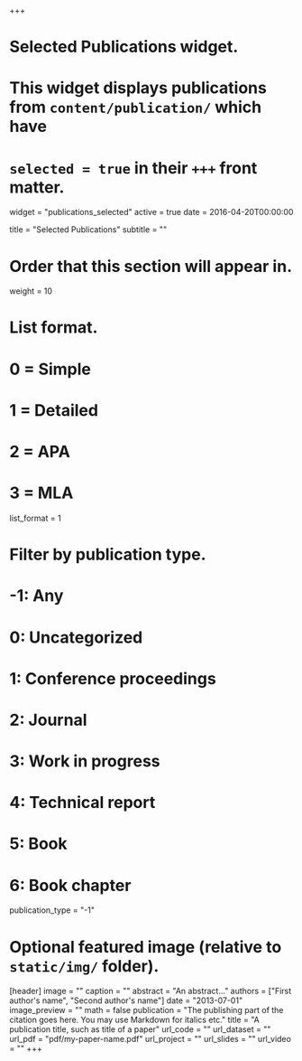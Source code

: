 +++
# Selected Publications widget.
# This widget displays publications from `content/publication/` which have
# `selected = true` in their `+++` front matter.
widget = "publications_selected"
active = true
date = 2016-04-20T00:00:00

title = "Selected Publications"
subtitle = ""

# Order that this section will appear in.
weight = 10

# List format.
#   0 = Simple
#   1 = Detailed
#   2 = APA
#   3 = MLA
list_format = 1

# Filter by publication type.
# -1: Any
#  0: Uncategorized
#  1: Conference proceedings
#  2: Journal
#  3: Work in progress
#  4: Technical report
#  5: Book
#  6: Book chapter
publication_type = "-1"

# Optional featured image (relative to `static/img/` folder).
[header]
image = ""
caption = ""
abstract = "An abstract..."
authors = ["First author's name", "Second author's name"]
date = "2013-07-01"
image_preview = "" 
math = false
publication = "The publishing part of the citation goes here. You may use Markdown for italics etc."
title = "A publication title, such as title of a paper"
url_code = ""
url_dataset = ""
url_pdf = "pdf/my-paper-name.pdf"
url_project = ""
url_slides = ""
url_video = ""
+++

